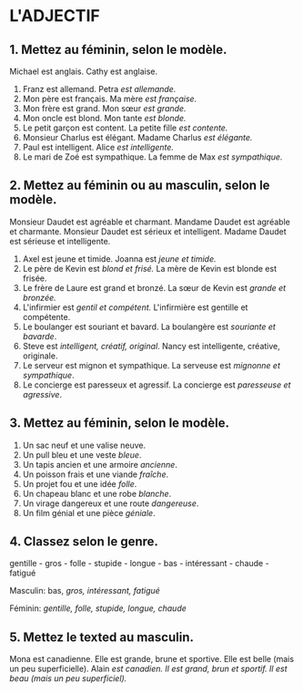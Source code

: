 # L'ADJECTIF

## 1. Mettez au féminin, selon le modèle.
Michael est anglais. Cathy est anglaise.

1. Franz est allemand.
Petra _est allemande._
2. Mon père est français.
Ma mère _est française._
3. Mon frère est grand.
Mon sœur _est grande._
4. Mon oncle est blond.
Mon tante _est blonde._
5. Le petit garçon est content.
La petite fille _est contente._
6. Monsieur Charlus est élégant.
Madame Charlus _est élégante._
7. Paul est intelligent.
Alice _est intelligente._
8. Le mari de Zoé est sympathique.
La femme de Max _est sympathique._

## 2. Mettez au féminin ou au masculin, selon le modèle.
Monsieur Daudet est agréable et charmant. Mandame Daudet est agréable et charmante.
Monsieur Daudet est sérieux et intelligent. Madame Daudet est sérieuse et intelligente.

1. Axel est jeune et timide. Joanna est _jeune et timide._
2. Le père de Kevin est _blond et frisé._ La mère de Kevin est blonde est frisée.
3. Le frère de Laure est grand et bronzé. La sœur de Kevin est _grande et bronzée._
4. L'infirmier est _gentil et compétent._ L'infirmière est gentille et compétente.
5. Le boulanger est souriant et bavard. La boulangère est _souriante et bavarde_.
6. Steve est _intelligent, créatif, original_. Nancy est intelligente, créative, originale.
7. Le serveur est mignon et sympathique. La serveuse est _mignonne et sympathique_.
8. Le concierge est paresseux et agressif. La concierge est _paresseuse et agressive_.

## 3. Mettez au féminin, selon le modèle.
1. Un sac neuf et une valise neuve.
2. Un pull bleu et une veste _bleue_.
3. Un tapis ancien et une armoire _ancienne_.
4. Un poisson frais et une viande _fraîche_.
5. Un projet fou et une idée _folle_.
6. Un chapeau blanc et une robe _blanche_.
7. Un virage dangereux et une route _dangereuse_.
8. Un film génial et une pièce _géniale_.

## 4. Classez selon le genre.
gentille - gros - folle - stupide - longue - bas - intéressant - chaude - fatigué

Masculin: bas, _gros, intéressant, fatigué_

Féminin: _gentille, folle, stupide, longue, chaude_

## 5. Mettez le texted au masculin.
Mona est canadienne. Elle est grande, brune et sportive. Elle est belle (mais un peu superficielle).
Alain _est canadien. Il est grand, brun et sportif. Il est beau (mais un peu superficiel)._
